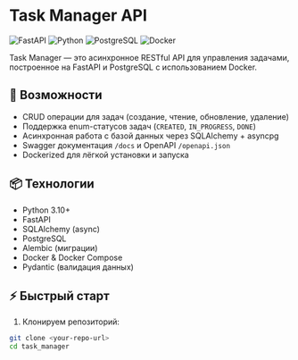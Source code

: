 # Task Manager API

![FastAPI](https://img.shields.io/badge/FastAPI-000000?style=flat&logo=fastapi&logoColor=white)
![Python](https://img.shields.io/badge/Python-3776AB?style=flat&logo=python&logoColor=white)
![PostgreSQL](https://img.shields.io/badge/PostgreSQL-336791?style=flat&logo=postgresql&logoColor=white)
![Docker](https://img.shields.io/badge/Docker-2496ED?style=flat&logo=docker&logoColor=white)

Task Manager — это асинхронное RESTful API для управления задачами, построенное на FastAPI и PostgreSQL с использованием Docker.

## 🚀 Возможности

- CRUD операции для задач (создание, чтение, обновление, удаление)
- Поддержка enum-статусов задач (`CREATED`, `IN_PROGRESS`, `DONE`)
- Асинхронная работа с базой данных через SQLAlchemy + asyncpg
- Swagger документация `/docs` и OpenAPI `/openapi.json`
- Dockerized для лёгкой установки и запуска

## 📦 Технологии

- Python 3.10+
- FastAPI
- SQLAlchemy (async)
- PostgreSQL
- Alembic (миграции)
- Docker & Docker Compose
- Pydantic (валидация данных)

## ⚡ Быстрый старт

1. Клонируем репозиторий:

```bash
git clone <your-repo-url>
cd task_manager
